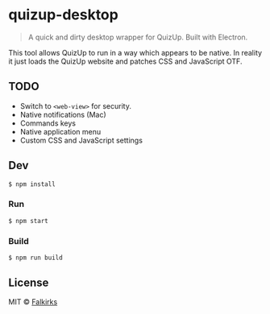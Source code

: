# quizup-desktop

> A quick and dirty desktop wrapper for QuizUp. Built with Electron.

This tool allows QuizUp to run in a way which appears to be native. In reality it just loads the QuizUp website and patches CSS and JavaScript OTF. 

## TODO
* Switch to `<web-view>` for security.
* Native notifications (Mac)
* Commands keys
* Native application menu 
* Custom CSS and JavaScript settings

## Dev

```
$ npm install
```

### Run

```
$ npm start
```

### Build

```
$ npm run build
```


## License

MIT © [Falkirks](http://falkirks.com)
